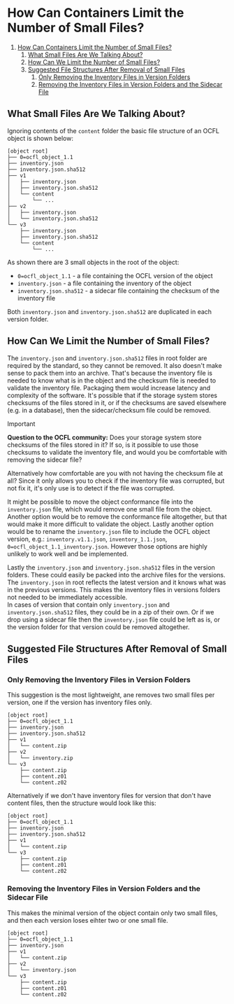 # How Can Containers Limit the Number of Small Files?

1. [How Can Containers Limit the Number of Small Files?](#how-can-containers-limit-the-number-of-small-files)
   1. [What Small Files Are We Talking About?](#what-small-files-are-we-talking-about)
   1. [How Can We Limit the Number of Small Files?](#how-can-we-limit-the-number-of-small-files)
   1. [Suggested File Structures After Removal of Small Files](#suggested-file-structures-after-removal-of-small-files)
      1. [Only Removing the Inventory Files in Version Folders](#only-removing-the-inventory-files-in-version-folders)
      1. [Removing the Inventory Files in Version Folders and the Sidecar File](#removing-the-inventory-files-in-version-folders-and-the-sidecar-file)

## What Small Files Are We Talking About?
Ignoring contents of the `content` folder the basic file structure of an OCFL object is shown below:

```
[object root]
├── 0=ocfl_object_1.1
├── inventory.json
├── inventory.json.sha512
├── v1
│   ├── inventory.json
│   ├── inventory.json.sha512
│   └── content
│       └── ...
├── v2
│   ├── inventory.json
│   └── inventory.json.sha512
└── v3
    ├── inventory.json
    ├── inventory.json.sha512
    └── content
        └── ...
```

As shown there are 3 small objects in the root of the object:
- `0=ocfl_object_1.1` - a file containing the OCFL version of the object
- `inventory.json` - a file containing the inventory of the object
- `inventory.json.sha512` - a sidecar file containing the checksum of the inventory file

Both `inventory.json` and `inventory.json.sha512` are duplicated in each version folder.

## How Can We Limit the Number of Small Files?
The `inventory.json` and `inventory.json.sha512` files in root folder are required by the standard, so they cannot be removed.
It also doesn't make sense to pack them into an archive.
That's because the inventory file is needed to know what is in the object and the checksum file is needed to validate the inventory file.
Packaging them would increase latency and complexity of the software.
It's possible that if the storage system stores checksums of the files stored in it, or if the checksums are saved elsewhere (e.g. in a database), then the sidecar/checksum file could be removed.

> [!IMPORTANT]
> **Question to the OCFL community:** Does your storage system store checksums of the files stored in it? 
> If so, is it possible to use those checksums to validate the inventory file, and would you be comfortable with removing the sidecar file?
>
> Alternatively how comfortable are you with not having the checksum file at all?
> Since it only allows you to check if the inventory file was corrupted, but not fix it, it's only use is to detect if the file was corrupted.

It might be possible to move the object conformance file into the `inventory.json` file, which would remove one small file from the object.
Another option would be to remove the conformance file altogether, but that would make it more difficult to validate the object.
Lastly another option would be to rename the `inventory.json` file to include the OCFL object version, e.g.: `inventory.v1.1.json`, `inventory_1.1.json`, `0=ocfl_object_1.1_inventory.json`.
However those options are highly unlikely to work well and be implemented.

Lastly the `inventory.json` and `inventory.json.sha512` files in the version folders.
These could easily be packed into the archive files for the versions.
The `inventory.json` in root reflects the latest version and it knows what was in the previous versions.
This makes the inventory files in versions folders not needed to be immediately accessible.  
In cases of version that contain only `inventory.json` and `inventory.json.sha512` files, they could be in a zip of their own.
Or if we drop using a sidecar file then the `inventory.json` file could be left as is, or the version folder for that version could be removed altogether.

## Suggested File Structures After Removal of Small Files
### Only Removing the Inventory Files in Version Folders
This suggestion is the most lightweight, ane removes two small files per version, one if the version has inventory files only.
```
[object root]
├── 0=ocfl_object_1.1
├── inventory.json
├── inventory.json.sha512
├── v1
│   └── content.zip
├── v2
│   └── inventory.zip
└── v3
    ├── content.zip
    ├── content.z01
    └── content.z02
```

Alternatively if we don't have inventory files for version that don't have content files, then the structure would look like this:
```
[object root]
├── 0=ocfl_object_1.1
├── inventory.json
├── inventory.json.sha512
├── v1
│   └── content.zip
└── v3
    ├── content.zip
    ├── content.z01
    └── content.z02
```

### Removing the Inventory Files in Version Folders and the Sidecar File
This makes the minimal version of the object contain only two small files, and then each version loses eihter two or one small file.
```
[object root]
├── 0=ocfl_object_1.1
├── inventory.json
├── v1
│   └── content.zip
├── v2
│   └── inventory.json
└── v3
    ├── content.zip
    ├── content.z01
    └── content.z02
```